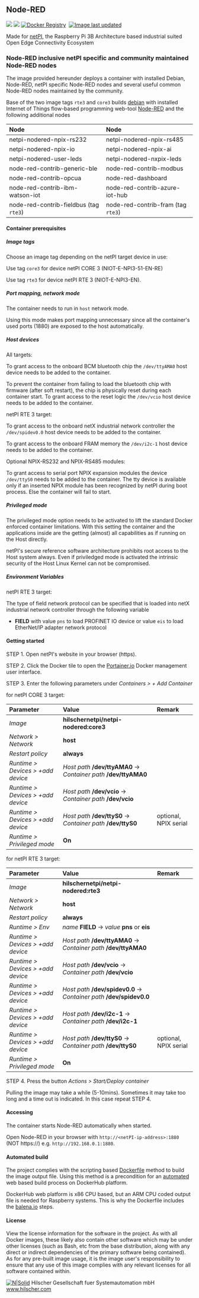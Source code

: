 ## Node-RED

[![](https://images.microbadger.com/badges/image/hilschernetpi/netpi-nodered:rte3.svg)](https://microbadger.com/images/hilschernetpi/netpi-nodered:rte3 "Node-RED")
[![](https://images.microbadger.com/badges/commit/hilschernetpi/netpi-nodered:rte3.svg)](https://microbadger.com/images/hilschernetpi//netpi-nodered:rte3 "Node-RED")
[![Docker Registry](https://img.shields.io/docker/pulls/hilschernetpi/netpi-nodered.svg)](https://registry.hub.docker.com/u/hilschernetpi/netpi-nodered/)&nbsp;
[![Image last updated](https://img.shields.io/badge/dynamic/json.svg?url=https://api.microbadger.com/v1/images/hilschernetpi/netpi-nodered:rte3&label=Image%20last%20updated&query=$.LastUpdated&colorB=007ec6)](http://microbadger.com/images/hilschernetpi/netpi-nodered:rte3 "Image last updated")&nbsp;

Made for [netPI](https://www.netiot.com/netpi/), the Raspberry Pi 3B Architecture based industrial suited Open Edge Connectivity Ecosystem

### Node-RED inclusive netPI specific and community maintained Node-RED nodes

The image provided hereunder deploys a container with installed Debian, Node-RED, netPI specific Node-RED nodes and several useful common Node-RED nodes maintained by the community.

Base of the two image tags `rte3` and `core3` builds [debian](https://www.balena.io/docs/reference/base-images/base-images/) with installed Internet of Things flow-based programming web-tool [Node-RED](https://nodered.org/) and the following additional nodes

Node | Node 
:--- |:---
netpi-nodered-npix-rs232 | netpi-nodered-npix-rs485 
netpi-nodered-npix-io | netpi-nodered-npix-ai
netpi-nodered-user-leds | netpi-nodered-nxpix-leds
node-red-contrib-generic-ble | node-red-contrib-modbus
node-red-contrib-opcua |node-red-dashboard
node-red-contrib-ibm-watson-iot |node-red-contrib-azure-iot-hub
node-red-contrib-fieldbus (tag `rte3`) | node-red-contrib-fram (tag `rte3`)

#### Container prerequisites

##### Image tags

Choose an image tag depending on the netPI target device in use:

Use tag `core3` for device netPI CORE 3 (NIOT-E-NPI3-51-EN-RE)

Use tag `rte3` for device netPI RTE 3 (NIOT-E-NPI3-EN).

##### Port mapping, network mode

The container needs to run in `host` network mode. 

Using this mode makes port mapping unnecessary since all the container's used ports (1880) are exposed to the host automatically.

##### Host devices

All targets:

To grant access to the onboard BCM bluetooth chip the `/dev/ttyAMA0` host device needs to be added to the container. 

To prevent the container from failing to load the bluetooth chip with firmware (after soft restart), the chip is physically reset during each container start. To grant access to the reset logic the `/dev/vcio` host device needs to be added to the container.

netPI RTE 3 target:

To grant access to the onboard netX industrial network controller the `/dev/spidev0.0` host device needs to be added to the container.

To grant access to the onboard FRAM memory the `/dev/i2c-1` host device needs to be added to the container.

Optional NPIX-RS232 and NPIX-RS485 modules:

To grant access to serial port NPIX expansion modules the device `/dev/ttyS0` needs to be added to the container. The tty device is available only if an inserted NPIX module has been recognized by netPI during boot process. Else the container will fail to start.

##### Privileged mode

The privileged mode option needs to be activated to lift the standard Docker enforced container limitations. With this setting the container and the applications inside are the getting (almost) all capabilities as if running on the Host directly. 

netPI's secure reference software architecture prohibits root access to the Host system always. Even if priviledged mode is activated the intrinsic security of the Host Linux Kernel can not be compromised.

##### Environment Variables

netPI RTE 3 target:

The type of field network protocol can be specified that is loaded into netX industrial network controller through the following variable

* **FIELD** with value `pns` to load PROFINET IO device or value `eis` to load EtherNet/IP adapter network protocol

#### Getting started

STEP 1. Open netPI's website in your browser (https).

STEP 2. Click the Docker tile to open the [Portainer.io](http://portainer.io/) Docker management user interface.

STEP 3. Enter the following parameters under *Containers > + Add Container*

for netPI CORE 3 target:

Parameter | Value | Remark
:---------|:------ |:------
*Image* | **hilschernetpi/netpi-nodered:core3** |
*Network > Network* | **host** |
*Restart policy* | **always**
*Runtime > Devices > +add device* | *Host path* **/dev/ttyAMA0** -> *Container path* **/dev/ttyAMA0** |
*Runtime > Devices > +add device* | *Host path* **/dev/vcio** -> *Container path* **/dev/vcio** |
*Runtime > Devices > +add device* | *Host path* **/dev/ttyS0** -> *Container path* **/dev/ttyS0** | optional, NPIX serial
*Runtime > Privileged mode* | **On** |

for netPI RTE 3 target:

Parameter | Value | Remark
:---------|:------ |:------
*Image* | **hilschernetpi/netpi-nodered:rte3** |
*Network > Network* | **host** |
*Restart policy* | **always**
*Runtime > Env* | *name* **FIELD** -> *value* **pns** or **eis** |
*Runtime > Devices > +add device* | *Host path* **/dev/ttyAMA0** -> *Container path* **/dev/ttyAMA0** |
*Runtime > Devices > +add device* | *Host path* **/dev/vcio** -> *Container path* **/dev/vcio** |
*Runtime > Devices > +add device* | *Host path* **/dev/spidev0.0** -> *Container path* **/dev/spidev0.0** |
*Runtime > Devices > +add device* | *Host path* **/dev/i2c-1** -> *Container path* **/dev/i2c-1** |
*Runtime > Devices > +add device* | *Host path* **/dev/ttyS0** -> *Container path* **/dev/ttyS0** | optional, NPIX serial
*Runtime > Privileged mode* | **On** |

STEP 4. Press the button *Actions > Start/Deploy container*

Pulling the image may take a while (5-10mins). Sometimes it may take too long and a time out is indicated. In this case repeat STEP 4.

#### Accessing

The container starts Node-RED automatically when started.

Open Node-RED in your browser with `http://<netPI-ip-address>:1880` (NOT https://) e.g. `http://192.168.0.1:1880`. 

#### Automated build

The project complies with the scripting based [Dockerfile](https://docs.docker.com/engine/reference/builder/) method to build the image output file. Using this method is a precondition for an [automated](https://docs.docker.com/docker-hub/builds/) web based build process on DockerHub platform.

DockerHub web platform is x86 CPU based, but an ARM CPU coded output file is needed for Raspberry systems. This is why the Dockerfile includes the [balena.io](https://balena.io/blog/building-arm-containers-on-any-x86-machine-even-dockerhub/) steps.

#### License

View the license information for the software in the project. As with all Docker images, these likely also contain other software which may be under other licenses (such as Bash, etc from the base distribution, along with any direct or indirect dependencies of the primary software being contained).
As for any pre-built image usage, it is the image user's responsibility to ensure that any use of this image complies with any relevant licenses for all software contained within.

[![N|Solid](http://www.hilscher.com/fileadmin/templates/doctima_2013/resources/Images/logo_hilscher.png)](http://www.hilscher.com)  Hilscher Gesellschaft fuer Systemautomation mbH  www.hilscher.com
